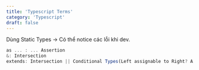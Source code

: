 ```yaml
---
title: 'Typescript Terms'
category: 'Typescript'
draft: false
---
```

Dùng Static Types -> Có thể notice các lỗi khi dev.
```ts
as ... : ... Assertion
&: Intersection
extends: Intersection || Conditional Types(Left assignable to Right? A : B) || Generic Constraint
```
